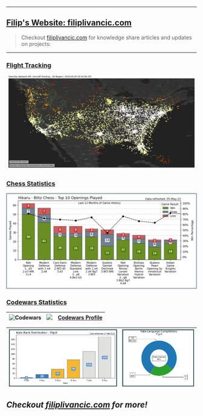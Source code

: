 -----------------------------------------------------------------------------------------
## **[Filip's Website: filiplivancic.com](https://filiplivancic.com)**

> Checkout [filiplivancic.com](https://filiplivancic.com) for knowledge share articles and updates on projects:

-----------------------------------------------------------------------------------------

### [Flight Tracking](https://github.com/Filpill/flight_tracking)
 <p align = center>
 <img src="https://raw.githubusercontent.com/Filpill/flight_tracking/main/data/samples/scatter_kde_sample.jpg" alt="drawing" width="1000"/>
 </p>


### [Chess Statistics](https://github.com/Filpill/chess_analysis)
 
 <p align = center>
 <img src="https://github.com/Filpill/chess_analysis/blob/main/charts/top_openings.png" alt="drawing" width="1000"/>
 </p>

### [Codewars Statistics](https://github.com/Filpill/codewars-stats)
   ![Codewars](https://img.shields.io/badge/Codewars-B1361E?style=for-the-badge&logo=codewars&logoColor=grey) | <div id="header" align="left"> <img src="https://www.codewars.com/users/Filpill/badges/small" height="28"/> </div> | [Codewars Profile](https://www.codewars.com/users/Filpill/) 
| :--------: | :----------: | :----------: |


<img src="https://raw.githubusercontent.com/Filpill/codewars-stats/main/charts/rank_distribution.png" alt="drawing" width="650"/> | <img src="https://raw.githubusercontent.com/Filpill/codewars-stats/main/charts/language_pie.png" alt="drawing" width="430"/>
| :--------: | :----------: |

***Checkout [filiplivancic.com](https://filiplivancic.com) for more!***
-----------------------------------------------------------------------------------------
